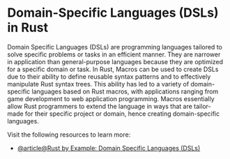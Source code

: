 # Domain-Specific Languages (DSLs) in Rust

Domain Specific Languages (DSLs) are programming languages tailored to solve specific problems or tasks in an efficient manner. They are narrower in application than general-purpose languages because they are optimized for a specific domain or task. In Rust, Macros can be used to create DSLs due to their ability to define reusable syntax patterns and to effectively manipulate Rust syntax trees. This ability has led to a variety of domain-specific languages based on Rust macros, with applications ranging from game development to web application programming. Macros essentially allow Rust programmers to extend the language in ways that are tailor-made for their specific project or domain, hence creating domain-specific languages.

Visit the following resources to learn more:

- [@article@Rust by Example: Domain Specific Languages (DSLs)](https://doc.rust-lang.org/rust-by-example/macros/dsl.html)
